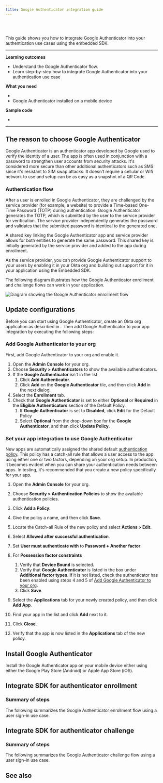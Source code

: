 ```yaml
---
title: Google Authenticator integration guide
---
```


<div class="oie-embedded-sdk">

<ApiLifecycle access="ie" /><br>
<ApiLifecycle access="Limited GA" /><br>

This guide shows you how to integrate Google Authenticator into your authentication use cases using the embedded SDK.

---
**Learning outcomes**

* Understand the Google Authenticator flow.
* Learn step-by-step how to integrate Google Authenticator into your authentication use case

**What you need**

* <StackSnippet snippet="oiesdksetup" />
* Google Authenticator installed on a mobile device

**Sample code**

* <StackSnippet snippet="samplecode" />

---

## The reason to choose Google Authenticator

Google Authenticator is an authenticator app developed by Google used to verify the identity of a user. The app is often used in conjunction with a password to strengthen user accounts from security attacks. It's considered more secure than other additional authenticators such as SMS since it's resistant to SIM swap attacks. It doesn't require a cellular or Wifi network to use and setup can be as easy as a snapshot of a QR Code.

### Authentication flow

After a user is enrolled in Google Authenticator, they are challenged by the service provider (for example, a website) to provide a Time-based One-Time Password (TOTP) during authentication. Google Authenticator generates the TOTP, which is submitted by the user to the service provider for verification. The service provider independently generates the password and validates that the submitted password is identical to the generated one.

A shared key linking the Google Authenticator app and service provider allows for both entities to generate the same password. This shared key is initially generated by the service provider and added to the app during enrollment.

As the service provider, you can provide Google Authenticator support to your users by enabling it in your Okta org and building out support for it in your application using the Embedded SDK.

The following diagram illustrates how the Google Authenticator enrollment and challenge flows can work in your application.

<div class="common-image-format">

![Diagram showing the Google Authenticator enrollment flow](/img/authenticators/authenticators-google-flow-overview.png)

</div>

## Update configurations

Before you can start using Google Authenticator, create an Okta org application as described in <StackSnippet snippet="orgconfigurepwdonly" inline/>. Then add Google Authenticator to your app integration by executing the following steps:

### Add Google Authenticator to your org

First, add Google Authenticator to your org and enable it.

1. Open the **Admin Console** for your org.
2. Choose **Security > Authenticators** to show the available authenticators.
3. If the **Google Authenticator** isn't in the list:
   1. Click **Add Authenticator**.
   2. Click **Add** on the **Google Authenticator** tile, and then click **Add** in the next dialog.
4. Select the **Enrollment** tab.
5. Check that **Google Authenticator** is set to either **Optional** or **Required** in the **Eligible Authenticators** section of the Default Policy.
   1. If **Google Authenticator** is set to **Disabled**, click **Edit** for the Default Policy
   2. Select **Optional** from the drop-down box for the **Google Authenticator**, and then click **Update Policy**.

### Set your app integration to use Google Authenticator

New apps are automatically assigned the shared default [authentication policy](https://help.okta.com/okta_help.htm?type=oie&id=ext-about-asop). This policy has a catch-all rule that allows a user access to the app using either one or two factors, depending on your org setup. In production, it becomes evident when you can share your authentication needs between apps. In testing, it's recommended that you create a new policy specifically for your app.

1. Open the **Admin Console** for your org.
2. Choose **Security > Authentication Policies** to show the available authentication policies.
3. Click **Add a Policy**.
4. Give the policy a name, and then click **Save**.
5. Locate the Catch-all Rule of the new policy and select **Actions > Edit**.
6. Select **Allowed after successful authentication**.
7. Set **User must authenticate with** to **Password + Another factor**.
8. For **Possession factor constraints**
   1. Verify that **Device Bound** is selected.
   2. Verify that **Google Authenticator** is listed in the box under **Additional factor types**. If it is not listed, check the authenticator has been enabled using steps 4 and 5 of [Add Google Authenticator to your org](#add-google-authenticator-to-your-org).
   3. Click **Save**.

9. Select the **Applications** tab for your newly created policy, and then click **Add App**.
10. Find your app in the list and click **Add** next to it.
11. Click **Close**.
12. Verify that the app is now listed in the **Applications** tab of the new policy.

## Install Google Authenticator

Install the Google Authenticator app on your mobile device either using either the Google Play Store (Android) or Apple App Store (iOS).

## Integrate SDK for authenticator enrollment

### Summary of steps

The following summarizes the Google Authenticator enrollment flow using a user sign-in use case.

<StackSnippet snippet="enrollmentintegrationsummary" />

<StackSnippet snippet="enrollmentintegrationsteps" />

## Integrate SDK for authenticator challenge

### Summary of steps

The following summarizes the Google Authenticator challenge flow using a user sign-in use case.

<StackSnippet snippet="challengeintegrationsummary" />

<StackSnippet snippet="challengeintegrationsteps" />

## See also

<StackSnippet snippet="relatedusecases" />

</div>
